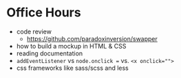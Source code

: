 # Office Hours

- code review
  - https://github.com/paradoxinversion/swapper
- how to build a mockup in HTML & CSS
- reading documentation
- `addEventListener` vs `node.onclick =` vs. `<x onclick="">`
- css frameworks like sass/scss and less

